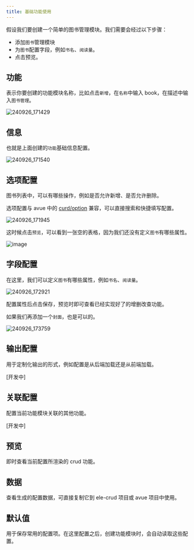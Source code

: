 ```yaml
---
title: 基础功能使用
---
```


假设我们要创建一个简单的图书管理模块。我们需要会经过以下步骤：

- 添加`图书`管理模块
- 为`图书`配置字段，例如`书名`、`阅读量`。
- 点击预览。

## 功能

表示你要创建的功能模块名称，比如点击`新增`，在`名称`中输入 book，在描述中输入`图书管理`。

![240926_171429](https://github.com/user-attachments/assets/09f312c5-fcca-4308-9e07-b2586e49a1ed)


## 信息

也就是上面创建的`功能`基础信息配置。

![240926_171540](https://github.com/user-attachments/assets/b9a9786d-be40-4496-9db4-72704f31cdc9)


## 选项配置

图书列表中，可以有哪些操作，例如是否允许新增、是否允许删除。

选项配置与 avue 中的 [curd/option](https://avuejs.com/crud/crud-doc.html#option) 兼容，可以直接搜索和快捷填写配置。

![240926_171945](https://github.com/user-attachments/assets/ca9a01b5-dea9-4de2-89a9-6436eb172a47)

这时候点击`预览`，可以看到一张空的表格，因为我们还没有定义`图书`有哪些属性。

![image](https://github.com/user-attachments/assets/aec478d4-e34b-415a-a40f-13c11dd6ef73)

## 字段配置

在这里，我们可以定义`图书`有哪些属性，例如`书名`、`阅读量`。

![240926_172921](https://github.com/user-attachments/assets/057bb27a-b6fa-4b2d-83f8-ef926dabda2f)

配置属性后点击保存，预览时即可查看已经实现好了的增删改查功能。

如果我们再添加一个`封面`，也是可以的。

![240926_173759](https://github.com/user-attachments/assets/79c09291-1716-464a-9896-2dfc89f80fa5)


## 输出配置

用于定制化输出的形式，例如配置是从后端加载还是从前端加载。

[开发中]


## 关联配置

配置当前功能模块关联的其他功能。

[开发中]

## 预览

即时查看当前配置所渲染的 crud 功能。

## 数据

查看生成的配置数据，可直接复制它到 ele-crud 项目或 avue 项目中使用。

## 默认值

用于保存常用的配置项。在这里配置之后，创建功能模块时，会自动读取这些配置。
